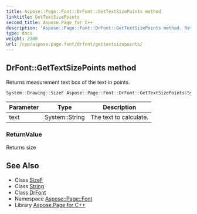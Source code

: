 ```yaml
---
title: Aspose::Page::Font::DrFont::GetTextSizePoints method
linktitle: GetTextSizePoints
second_title: Aspose.Page for C++
description: 'Aspose::Page::Font::DrFont::GetTextSizePoints method. Returns measurement text box of the text in points in C++.'
type: docs
weight: 2300
url: /cpp/aspose.page.font/drfont/gettextsizepoints/
---
```

## DrFont::GetTextSizePoints method


Returns measurement text box of the text in points.

```cpp
System::Drawing::SizeF Aspose::Page::Font::DrFont::GetTextSizePoints(System::String text)
```


| Parameter | Type | Description |
| --- | --- | --- |
| text | System::String | The text to calculate. |

### ReturnValue

Returns size

## See Also

* Class [SizeF](../../../system.drawing/sizef/)
* Class [String](../../../system/string/)
* Class [DrFont](../)
* Namespace [Aspose::Page::Font](../../)
* Library [Aspose.Page for C++](../../../)
